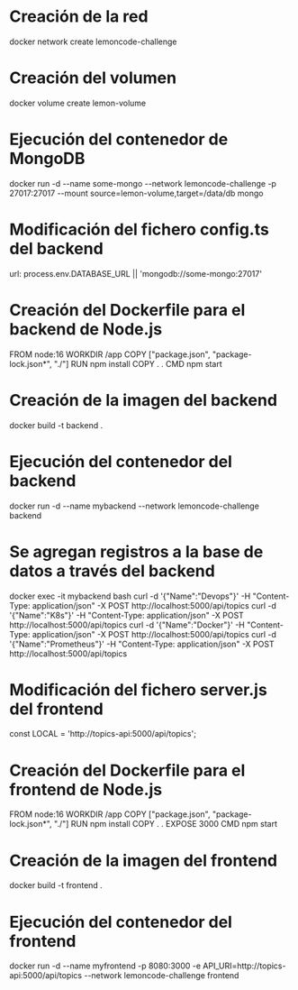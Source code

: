# Creación de la red
docker network create lemoncode-challenge

# Creación del volumen
docker volume create lemon-volume

# Ejecución del contenedor de MongoDB
docker run -d --name some-mongo --network lemoncode-challenge -p 27017:27017 --mount source=lemon-volume,target=/data/db mongo

# Modificación del fichero config.ts del backend
url: process.env.DATABASE_URL || 'mongodb://some-mongo:27017'

# Creación del Dockerfile para el backend de Node.js
FROM node:16
WORKDIR /app
COPY ["package.json", "package-lock.json*", "./"]
RUN npm install
COPY . .
CMD npm start

# Creación de la imagen del backend
docker build -t backend .

# Ejecución del contenedor del backend
docker run -d --name mybackend --network lemoncode-challenge backend

# Se agregan registros a la base de datos a través del backend
docker exec -it mybackend bash
curl -d '{"Name":"Devops"}' -H "Content-Type: application/json" -X POST http://localhost:5000/api/topics
curl -d '{"Name":"K8s"}' -H "Content-Type: application/json" -X POST http://localhost:5000/api/topics
curl -d '{"Name":"Docker"}' -H "Content-Type: application/json" -X POST http://localhost:5000/api/topics
curl -d '{"Name":"Prometheus"}' -H "Content-Type: application/json" -X POST http://localhost:5000/api/topics

# Modificación del fichero server.js del frontend
const LOCAL = 'http://topics-api:5000/api/topics';

# Creación del Dockerfile para el frontend de Node.js
FROM node:16
WORKDIR /app
COPY ["package.json", "package-lock.json*", "./"]
RUN npm install
COPY . .
EXPOSE 3000
CMD npm start

# Creación de la imagen del frontend
docker build -t frontend .

# Ejecución del contenedor del frontend
docker run -d --name myfrontend  -p 8080:3000 -e API_URI=http://topics-api:5000/api/topics --network lemoncode-challenge frontend